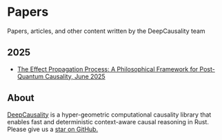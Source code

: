 [//]: # (---)

[//]: # (SPDX-License-Identifier: MIT)

[//]: # (---)

# Papers
Papers, articles, and other content written by the DeepCausality team

## 2025

* [The Effect Propagation Process: A Philosophical Framework for Post-Quantum Causality, June 2025]()

## About

[DeepCausality](https://deepcausality.com/) is a hyper-geometric computational causality library that enables fast and
deterministic context-aware causal reasoning in Rust. Please give us a [star on GitHub.](https://github.com/deepcausality-rs/deep_causality)